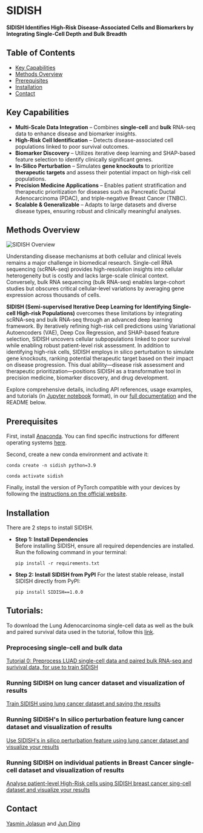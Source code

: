 # **SIDISH**  
**SIDISH Identifies High-Risk Disease-Associated Cells and Biomarkers by Integrating Single-Cell Depth and Bulk Breadth**

## Table of Contents
- [Key Capabilities](#key-capabilities)
- [Methods Overview](#methods-overview)
- [Prerequisites](#prerequisites)
- [Installation](#installation)
- [Contact](#contact)

## Key Capabilities
- **Multi-Scale Data Integration** – Combines **single-cell** and **bulk** RNA-seq data to enhance disease and biomarker insights.  
- **High-Risk Cell Identification** – Detects disease-associated cell populations linked to poor survival outcomes.  
- **Biomarker Discovery** – Utilizes iterative deep learning and SHAP-based feature selection to identify clinically significant genes.  
- **In-Silico Perturbation** – Simulates **gene knockouts** to prioritize **therapeutic targets** and assess their potential impact on high-risk cell populations.  
- **Precision Medicine Applications** – Enables patient stratification and therapeutic prioritization for diseases such as Pancreatic Ductal Adenocarcinoma (PDAC), and triple-negative Breast Cancer (TNBC).  
- **Scalable & Generalizable** – Adapts to large datasets and diverse disease types, ensuring robust and clinically meaningful analyses.  


## Methods Overview
![SIDISH Overview](SIDISH_9.jpg)

Understanding disease mechanisms at both cellular and clinical levels remains a major challenge in biomedical research. Single-cell RNA sequencing (scRNA-seq) provides high-resolution insights into cellular heterogeneity but is costly and lacks large-scale clinical context. Conversely, bulk RNA sequencing (bulk RNA-seq) enables large-cohort studies but obscures critical cellular-level variations by averaging gene expression across thousands of cells.  

**SIDISH (Semi-supervised Iterative Deep Learning for Identifying Single-cell High-risk Populations)** overcomes these limitations by integrating scRNA-seq and bulk RNA-seq through an advanced deep learning framework.  By iteratively refining high-risk cell predictions using Variational Autoencoders (VAE), Deep Cox Regression, and SHAP-based feature selection, SIDISH uncovers cellular subpopulations linked to poor survival while enabling robust patient-level risk assessment. In addition to identifying high-risk cells, SIDISH employs in silico perturbation to simulate gene knockouts, ranking potential therapeutic target based on their impact on disease progression. This dual ability—disease risk assessment and therapeutic prioritization—positions SIDISH as a transformative tool in precision medicine, biomarker discovery, and drug development.  

Explore comprehensive details, including API references, usage examples, and tutorials (in [Jupyter notebook](https://jupyter.org/) format), in our [full documentation](https://sidish.readthedocs.io/en/latest/api.html) and the README below.


## Prerequisites
First, install [Anaconda](https://www.anaconda.com/). You can find specific instructions for different operating systems [here](https://conda.io/projects/conda/en/latest/user-guide/getting-started.html).

Second, create a new conda environment and activate it:
```
conda create -n sidish python=3.9
```
```
conda activate sidish
```
Finally, install the version of PyTorch compatible with your devices by following the [instructions on the official website](https://pytorch.org/get-started/locally/). 

## Installation

 There are 2 steps to install SIDISH.  
* __Step 1: Install Dependencies__   
Before installing SIDISH, ensure all required dependencies are installed. Run the following command in your terminal:
    ```shell
    pip install -r requirements.txt
    ```

* __Step 2: Install SIDISH from PyPI__ 
For the latest stable release, install SIDISH directly from PyPI:
    ```shell
    pip install SIDISH==1.0.0
    ```

## Tutorials:
To download the Lung Adenocarcinoma single-cell data as well as the bulk and paired survival data used in the tutorial, follow this [link](https://drive.google.com/file/d/1myrifg9f4fvFgunwpDzkPhlZ9AZUxLuX/view?usp=sharing).

### Preprocesing single-cell and bulk data
[Tutorial 0: Preprocess LUAD single-cell data and paired bulk RNA-seq and surivival data, for use to train SIDISH](https://github.com/mcgilldinglab/SIDISH/blob/main/tutorials/tutorial_0_data_preprocessing.ipynb)


### Running SIDISH on lung cancer dataset and visualization of results
[Train SIDISH using lung cancer dataset and saving the results](https://github.com/mcgilldinglab/SIDISH/blob/main/tutorials/tutorial_1_initializing_and_training_SIDISH.ipynb)

### Running SIDISH's In silico perturbation feature lung cancer dataset and visualization of results
[Use SIDISH's in silico perturbation feature using lung cancer dataset and visualize your results](https://github.com/mcgilldinglab/SIDISH/blob/main/TUTORIAL/tutorial%203.ipynb)

### Running SIDISH on individual patients in Breast Cancer single-cell dataset and visualization of results
[Analyse patient-level High-Risk cells using SIDISH breast cancer sing-cell dataset and visualize your results](https://github.com/mcgilldinglab/SIDISH/blob/main/TUTORIAL/tutorial%202.ipynb)

## Contact
[Yasmin Jolasun](mailto:yasmin.jolasun@mail.mcgill.ca) and [Jun Ding](mailto:jun.ding@mcgill.ca)
